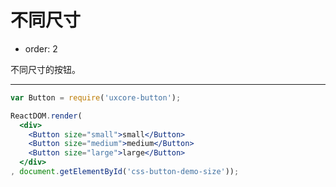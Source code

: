 # 不同尺寸

- order: 2

不同尺寸的按钮。

---

````jsx
var Button = require('uxcore-button');

ReactDOM.render(
  <div>
    <Button size="small">small</Button>
    <Button size="medium">medium</Button>
    <Button size="large">large</Button>
  </div>
, document.getElementById('css-button-demo-size'));
````
